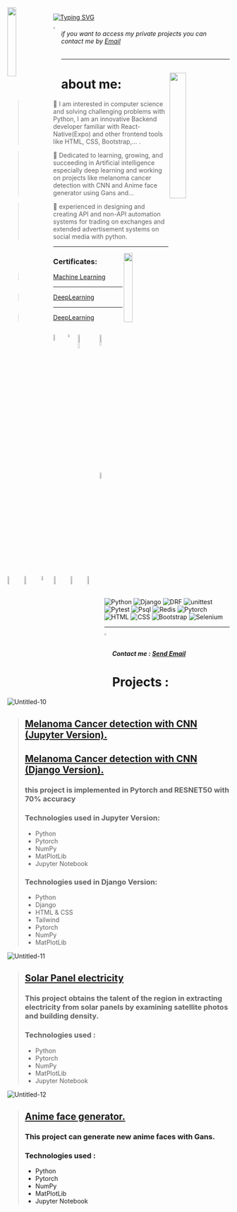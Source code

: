 <img src='https://user-images.githubusercontent.com/80113382/177538232-262cc624-b218-4b51-b655-2360f74a1419.gif' align='left' width='20%'>

[![Typing SVG](http://readme-typing-svg.herokuapp.com?font=Ubuntu&duration=2200&color=6DAF24&vCenter=true&width=408&height=66&lines=Hey+%F0%9F%91%8B;welcome+to+my+Github+repo+%F0%9F%91%BE.;%F0%9F%94%A5)](https://git.io/typing-svg)


<img src='https://user-images.githubusercontent.com/80113382/177611759-0d468bc7-103d-4c0f-9c9d-8068e1e09a35.png' align='left' width='3%'>


###### if you want to access my private projects you can contact me by <a href = "mailto: aliaghdam.erfan@gmail.com">Email</a>


---------------------------------------------


  
##

<img src='https://user-images.githubusercontent.com/80113382/177332733-28a53a09-b273-4641-ac30-8ed0ac95f168.png' align='right' width='27%'>


# about me:
 > 🐍 I am interested in computer science and solving challenging problems with Python, I am an innovative Backend developer familiar with React-Native(Expo) and other frontend tools like HTML, CSS, Bootstrap,... .

 > 📗 Dedicated to learning, growing, and succeeding in Artificial intelligence especially deep learning and working on projects like melanoma cancer detection with      CNN and Anime face generator using Gans and...
 
 > 🤖 experienced in designing and creating API and non-API automation systems for trading on exchanges and extended advertisement systems on social media with python.

---------------------------------------------
<img src='https://user-images.githubusercontent.com/80113382/177392524-0a83b72c-4375-4a08-9cd1-be96d2b3299a.png' align='right' width='20%'>



### Certificates:
> [Machine Learning](https://coursera.org/share/82539bc00982e44fa8814eb9d6991442)
-------
> [DeepLearning](https://graduation.udacity.com/confirm/EECNYTXC)
-------
> [DeepLearning](https://coursera.org/share/9198bf9e5641668612752b5cd17be8a2)







##
<img src='https://user-images.githubusercontent.com/80113382/177596337-177311f6-bacf-4192-a445-d89590bc064e.png' align='left' width='6%'>
<img src='https://user-images.githubusercontent.com/80113382/177595626-5f1111df-eab3-486b-8243-bcd0ce9f3e06.svg' align='left' width='4%'>
<img src='https://user-images.githubusercontent.com/80113382/177600945-fc22d511-8166-420d-856b-470db4ffbbbf.png' align='left' width='9%'>
<img src='https://user-images.githubusercontent.com/80113382/177595180-7cef0954-35f7-4a1b-bf66-9feb470177a5.png' align='left' width='8%'>
<img src='https://user-images.githubusercontent.com/80113382/177595218-25e00729-d7e8-4e86-b2e5-32bca6bb6625.svg' align='left' width='6%'>
<img src='https://user-images.githubusercontent.com/80113382/177598530-1857c72e-af6c-44c8-8dbc-b68bc67945f3.svg' align='left' width='7%'>
<img src='https://user-images.githubusercontent.com/80113382/177595479-6cac0210-fe50-436a-8d55-d4a647c19964.svg' align='left' width='7%'>
<img src='https://user-images.githubusercontent.com/80113382/177596149-bf341b47-a1a9-4577-bf52-1362b5e95b0f.png' align='left' width='5%'>
<img src='https://user-images.githubusercontent.com/80113382/177599854-bb182e81-3730-4eeb-a41e-2cd5427eb035.svg' align='left' width='7%'>
<img src='https://user-images.githubusercontent.com/80113382/177600254-07c565b3-c7f5-4527-badb-e1a7f8ca6dec.svg' align='left' width='7%'>
<img src='https://user-images.githubusercontent.com/80113382/177720206-827eeb86-7296-49ee-9828-4be8c2ce706d.png' align='left' width='7%'>

<br>




<br>
<br>
<br>
<br>
<br>

![Python](https://img.shields.io/badge/%20-Python-brightgreen)
![Django](https://img.shields.io/badge/%20-Django%20-green)
![DRF](https://img.shields.io/badge/%20-DRF-yellow)
![unittest](https://img.shields.io/badge/%20-unittest-%2328870b)
![Pytest](https://img.shields.io/badge/%20-Pytest-%2328870b)
![Psql](https://img.shields.io/badge/%20-PostgreSql%20-blue)
![Redis](https://img.shields.io/badge/%20-Redis%20-red)
![Pytorch](https://img.shields.io/badge/%20-Pytorch%20-orange)
![HTML](https://img.shields.io/badge/%20-HTML-red)
![CSS](https://img.shields.io/badge/%20-CSS-blue)
![Bootstrap](https://img.shields.io/badge/%20-Bootstrap%20-%237952b4)
![Selenium](https://img.shields.io/badge/%20-Selenium-lightgrey)




---------------------------------------------
&nbsp;
<img src='https://user-images.githubusercontent.com/80113382/177611759-0d468bc7-103d-4c0f-9c9d-8068e1e09a35.png' align='left' width='3%'>
##### Contact me : <a href = "mailto: aliaghdam.erfan@gmail.com">Send Email</a>





# Projects : 



![Untitled-10](https://user-images.githubusercontent.com/80113382/186382891-105fd750-b26e-4514-8098-33b6e6cc587b.png)

> ## <a href="https://github.com/erfanAliaghdam/dermatologist-pytorch-classifier"> Melanoma Cancer detection with CNN (Jupyter Version).</a>
> ## <a href="https://github.com/erfanAliaghdam/dermontologistWithDjango"> Melanoma Cancer detection with CNN (Django Version).</a>
> ### this project is implemented in Pytorch and RESNET50 with 70% accuracy
> ### Technologies used in Jupyter Version:
> - Python
> - Pytorch
> - NumPy
> - MatPlotLib
> - Jupyter Notebook
> ### Technologies used in Django Version:
> - Python
> - Django
> - HTML & CSS
> - Tailwind
> - Pytorch
> - NumPy
> - MatPlotLib


![Untitled-11](https://user-images.githubusercontent.com/80113382/186383567-f61521cd-345c-45b6-9733-27077a43f418.png)

> ## <a href="https://github.com/erfanAliaghdam/solarSegmentationWithUnet"> Solar Panel electricity </a>
> ### This project obtains the talent of the region in extracting electricity from solar panels by examining satellite photos and building density.
> ### Technologies used :
> - Python
> - Pytorch
> - NumPy
> - MatPlotLib
> - Jupyter Notebook


![Untitled-12](https://user-images.githubusercontent.com/80113382/186383925-3dbd8330-8261-4c21-9409-682548092fcb.png)

> ## <a href="https://github.com/erfanAliaghdam/animeFaceWithGans">Anime face generator.<a>
> ### This project can generate new anime faces with Gans.
> ### Technologies used :
> - Python
> - Pytorch
> - NumPy
> - MatPlotLib
> - Jupyter Notebook




